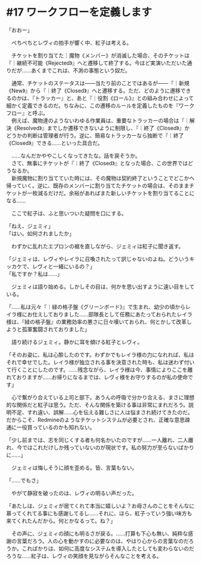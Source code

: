 # #17 ワークフローを定義します
「おおー」

　ぺちぺちとレヴィの拍手が響く中、紅子は考える。

　チケットを割り当てた｜魔物《メンバー》が消滅した場合、そのチケットは『｜継続不可能《Rejected》』へと遷移して終了する。今ほど実演いただいた通りだが……あくまでこれは、不測の事態という奴だ。

　通常、チケットのステータスは――当たり前のことではあるが――『｜新規《New》』から『｜終了《Closed》』へと遷移する。ただ、どのように遷移できるのかは、『トラッカー』と、あと『｜役割《ロール》』との組み合わせによって細かく定義できるのだ。ちなみに、この遷移のルールを定義したものを『ワークフロー』と呼ぶ。  
　例えば、魔物達のようないわゆる作業員は、重要なトラッカーの場合は『｜解決《Resolved》』までしか遷移できないように制限し、『｜終了《Closed》』かどうかの判断は管理者が行う。逆に、簡易なトラッカーなら独断で『｜終了《Closed》』できる……といった具合だ。

　……なんだかややこしくなってきたな。話を戻そうか。  
　さて、無事にチケットが『｜終了《Closed》』となった場合、この世界ではどうなるか。  
　新規魔物に割り当てていた時には、その魔物は契約終了ということでどこかへ帰っていく。逆に、既存のメンバーに割り当てたチケットの場合は、そのままチケットが一枚減るだけだ。余裕があればまた新しいチケットを割り当てることになる……

　ここで紅子は、ふと思いついた疑問を口にする。

「ねえ、ジェミィ」  
「はい。如何されましたか」

　わずかに乱れたエプロンの裾を直しながら、ジェミィは紅子に聞き返す。

「ジェミィは、レヴィやレイラに召喚されたって訳じゃないのよね。どういうキッカケで、レヴィと一緒にいるの？」  
「私ですか？私は……」

　ジェミィは語り始める。しかしその目は、何かを思い出すように遠い目をしている。

「……私は元々『｜緑の格子盤《グリーンボード》』で生まれ、幼少の頃からレイラ様にお仕えしておりました……部隊長として任務にあたっておられたレイラ様は、『緑の格子盤』の業務効率の悪さに日々嘆いておられ、何とかして改革しようと孤軍奮闘されておりました」

　語り続けるジェミィ。静かに耳を傾ける紅子とレヴィ。

「そのお姿に、私は心酔したのです。わずかでもレイラ様の力になれれば、私はそれで幸せでした。レイラ様が独立される事を決意された時も、私は迷わず付いて行くことにしたのです。……残念ながら、レイラ様は今、事情によりここを離れておりますが……お帰りになるまでは、レヴィ様をお守りするのが私の使命です」

　心で繋がり合えている上司と部下。あうんの呼吸で分かり合える、まさに理想的な関係だと紅子は思う。ただ、そんな関係を築ける事は非常にまれだろう。説明不足、すれ違い、誤解……心を伝える難しさに人は悩まされ続けてきたのだ。だからこそ、Redmineのようなチケットシステムが必要とされ、正確な意思疎通に一役買っているのかも知れない。

「少し前までは、志を同じくする者も何名かいたのですが……一人離れ、二人離れ、今ではこれだけしか残っていないのが現状です。私の努力が至らないばかりに……」

　ジェミィは悔しそうに顔を歪める。皆、言葉もない。

「……でもさ」

　やがて静寂を破ったのは、レヴィの明るい声だった。

「あたしは、ジェミィが居てくれて本当に嬉しいよ？お母さんのことをそんなに慕ってくれてる事にも感謝してるし……それに、ほら、紅子っていう強い味方も来てくれたんだから。何とかなるって。ね？」

　その声に、ジェミィの顔にも明るさが戻る。……打算も下心も無い、純粋な感謝の言葉だろう。人の心を動かすのに必要なのは、やはり心からの言葉なのだろうか。こればかりは、如何に高度なシステムを導入したとしても変わらないのだろうな……紅子は、レヴィの笑顔を見ながらそんなことを考える。
